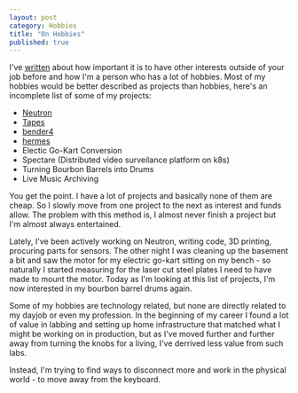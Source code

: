 ```yaml
---
layout: post
category: Hobbies
title: "On Hobbies"
published: true
---
```


I've [written](/not-just-your-career) about how important it is to have other interests outside of your job before and how I'm a person who has a lot of hobbies. Most of my hobbies would be better described as projects than hobbies, here's an incomplete list of some of my projects:

- [Neutron](/neutron)
- [Tapes](/tapes)
- [bender4](/bender4)
- [hermes](/hermes)
- Electic Go-Kart Conversion
- Spectare (Distributed video surveilance platform on k8s)
- Turning Bourbon Barrels into Drums
- Live Music Archiving

You get the point. I have a lot of projects and basically none of them are cheap. So I slowly move from one project to the next as interest and funds allow. The problem with this method is, I almost never finish a project but I'm almost always entertained.

Lately, I've been actively working on Neutron, writing code, 3D printing, procuring parts for sensors. The other night I was cleaning up the basement a bit and saw the motor for my electric go-kart sitting on my bench - so naturally I started measuring for the laser cut steel plates I need to have made to mount the motor. Today as I'm looking at this list of projects, I'm now interested in my bourbon barrel drums again. 

Some of my hobbies are technology related, but none are directly related to my dayjob or even my profession. In the beginning of my career I found a lot of value in labbing and setting up home infrastructure that matched what I might be working on in production, but as I've moved further and further away from turning the knobs for a living, I've derrived less value from such labs. 

Instead, I'm trying to find ways to disconnect more and work in the physical world - to move away from the keyboard.